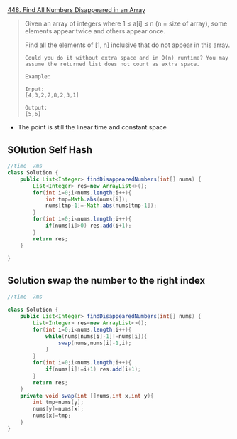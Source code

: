 ## 

[448. Find All Numbers Disappeared in an Array](https://leetcode-cn.com/problems/find-all-numbers-disappeared-in-an-array/)

> Given an array of integers where 1 ≤ a[i] ≤ n (n = size of array), some elements appear twice and others appear once.
>
> Find all the elements of [1, n] inclusive that do not appear in this array.
>
> ```
> Could you do it without extra space and in O(n) runtime? You may assume the returned list does not count as extra space.
> 
> Example:
> 
> Input:
> [4,3,2,7,8,2,3,1]
> 
> Output:
> [5,6]
> ```

* The point is still the linear time and constant space

## SOlution Self Hash

```java
//time  7ms 
class Solution {
    public List<Integer> findDisappearedNumbers(int[] nums) {
        List<Integer> res=new ArrayList<>();
        for(int i=0;i<nums.length;i++){
            int tmp=Math.abs(nums[i]);
            nums[tmp-1]=-Math.abs(nums[tmp-1]);
        }
        for(int i=0;i<nums.length;i++){
            if(nums[i]>0) res.add(i+1);
        }
        return res;
    }

}
```

## Solution swap the number to the right index

```java
//time  7ms

class Solution {
    public List<Integer> findDisappearedNumbers(int[] nums) {
        List<Integer> res=new ArrayList<>();
        for(int i=0;i<nums.length;i++){
            while(nums[nums[i]-1]!=nums[i]){
                swap(nums,nums[i]-1,i);
            }
        }
        for(int i=0;i<nums.length;i++){
            if(nums[i]!=i+1) res.add(i+1);
        }
        return res;
    }
    private void swap(int []nums,int x,int y){
        int tmp=nums[y];
        nums[y]=nums[x];
        nums[x]=tmp;
    }
}
```

